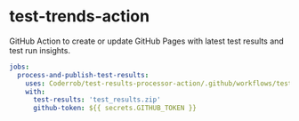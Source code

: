 # test-trends-action

GitHub Action to create or update GitHub Pages with latest test results and test run insights.

```yaml
jobs:
  process-and-publish-test-results:
    uses: Coderrob/test-results-processor-action/.github/workflows/test-results-processor-workflow.yml@v1
    with:
      test-results: 'test_results.zip'
      github-token: ${{ secrets.GITHUB_TOKEN }}
```
